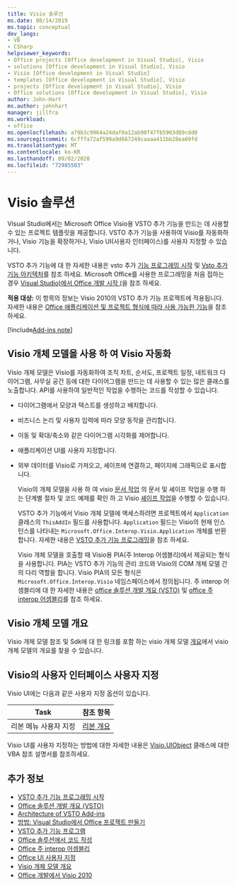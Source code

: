 ```yaml
---
title: Visio 솔루션
ms.date: 08/14/2019
ms.topic: conceptual
dev_langs:
- VB
- CSharp
helpviewer_keywords:
- Office projects [Office development in Visual Studio], Visio
- solutions [Office development in Visual Studio], Visio
- Visio [Office development in Visual Studio]
- templates [Office development in Visual Studio], Visio
- projects [Office development in Visual Studio], Visio
- Office solutions [Office development in Visual Studio], Visio
author: John-Hart
ms.author: johnhart
manager: jillfra
ms.workload:
- office
ms.openlocfilehash: a79b3c9964a24daf0a12ab90f47fb5903d89cdd0
ms.sourcegitcommit: 6cfffa72af599a9d667249caaaa411bb28ea69fd
ms.translationtype: MT
ms.contentlocale: ko-KR
ms.lasthandoff: 09/02/2020
ms.locfileid: "72985503"
---
```

# <a name="visio-solutions"></a>Visio 솔루션
  Visual Studio에서는 Microsoft Office Visio용 VSTO 추가 기능을 만드는 데 사용할 수 있는 프로젝트 템플릿을 제공합니다. VSTO 추가 기능을 사용하여 Visio를 자동화하거나, Visio 기능을 확장하거나, Visio UI(사용자 인터페이스)를 사용자 지정할 수 있습니다.

 VSTO 추가 기능에 대 한 자세한 내용은 vsto 추가 [기능 프로그래밍 시작](../vsto/getting-started-programming-vsto-add-ins.md) 및 [Vsto 추가 기능 아키텍처](../vsto/architecture-of-vsto-add-ins.md)를 참조 하세요. Microsoft Office를 사용한 프로그래밍을 처음 접하는 경우 [Visual Studio&#41;에서 Office 개발 시작 &#40;](../vsto/getting-started-office-development-in-visual-studio.md)을 참조 하세요.

 **적용 대상:** 이 항목의 정보는 Visio 2010의 VSTO 추가 기능 프로젝트에 적용됩니다. 자세한 내용은 [Office 애플리케이션 및 프로젝트 형식에 따라 사용 가능한 기능](../vsto/features-available-by-office-application-and-project-type.md)을 참조하세요.

[!include[Add-ins note](includes/addinsnote.md)]

## <a name="automate-visio-by-using-the-visio-object-model"></a>Visio 개체 모델을 사용 하 여 Visio 자동화
 Visio 개체 모델은 Visio를 자동화하여 조직 차트, 순서도, 프로젝트 일정, 네트워크 다이어그램, 사무실 공간 등에 대한 다이어그램을 만드는 데 사용할 수 있는 많은 클래스를 노출합니다. API를 사용하여 일반적인 작업을 수행하는 코드를 작성할 수 있습니다.

- 다이어그램에서 모양과 텍스트를 생성하고 배치합니다.

- 비즈니스 논리 및 사용자 입력에 따라 모양 동작을 관리합니다.

- 이동 및 확대/축소와 같은 다이어그램 시각화를 제어합니다.

- 애플리케이션 UI를 사용자 지정합니다.

- 외부 데이터를 Visio로 가져오고, 셰이프에 연결하고, 페이지에 그래픽으로 표시합니다.

  Visio의 개체 모델을 사용 하 여 visio [문서 작업](../vsto/working-with-visio-documents.md) 의 문서 및 셰이프 작업을 수행 하는 단계별 절차 및 코드 예제를 확인 하 고 Visio [셰이프 작업](../vsto/working-with-visio-shapes.md)을 수행할 수 있습니다.

  VSTO 추가 기능에서 Visio 개체 모델에 액세스하려면 프로젝트에서 `Application` 클래스의 `ThisAddIn` 필드를 사용합니다. `Application` 필드는 Visio의 현재 인스턴스를 나타내는 `Microsoft.Office.Interop.Visio.Application` 개체를 반환합니다. 자세한 내용은 [VSTO 추가 기능 프로그래밍](../vsto/programming-vsto-add-ins.md)을 참조 하세요.

  Visio 개체 모델을 호출할 때 Visio용 PIA(주 Interop 어셈블리)에서 제공되는 형식을 사용합니다. PIA는 VSTO 추가 기능의 관리 코드와 Visio의 COM 개체 모델 간의 다리 역할을 합니다. Visio PIA의 모든 형식은 `Microsoft.Office.Interop.Visio` 네임스페이스에서 정의됩니다. 주 interop 어셈블리에 대 한 자세한 내용은 [office 솔루션 개발 개요 &#40;VSTO&#41;](../vsto/office-solutions-development-overview-vsto.md) 및 [office 주 interop 어셈블리](../vsto/office-primary-interop-assemblies.md)를 참조 하세요.

## <a name="visio-object-model-overview"></a>Visio 개체 모델 개요
 Visio 개체 모델 참조 및 Sdk에 대 한 링크를 포함 하는 visio 개체 모델 [개요](../vsto/visio-object-model-overview.md)에서 visio 개체 모델의 개요를 찾을 수 있습니다.

## <a name="customize-the-user-interface-of-visio"></a>Visio의 사용자 인터페이스 사용자 지정
 Visio UI에는 다음과 같은 사용자 지정 옵션이 있습니다.

|Task|참조 항목|
|----------|--------------------------|
|리본 메뉴 사용자 지정|[리본 개요](../vsto/ribbon-overview.md)|

 Visio UI를 사용자 지정하는 방법에 대한 자세한 내용은 [Visio.UIObject](/office/vba/api/Visio.UIObject) 클래스에 대한 VBA 참조 설명서를 참조하세요.

## <a name="see-also"></a>추가 정보
- [VSTO 추가 기능 프로그래밍 시작](../vsto/getting-started-programming-vsto-add-ins.md)
- [Office 솔루션 개발 개요 &#40;VSTO&#41;](../vsto/office-solutions-development-overview-vsto.md)
- [Architecture of VSTO Add-ins](../vsto/architecture-of-vsto-add-ins.md)
- [방법: Visual Studio에서 Office 프로젝트 만들기](../vsto/how-to-create-office-projects-in-visual-studio.md)
- [VSTO 추가 기능 프로그램](../vsto/programming-vsto-add-ins.md)
- [Office 솔루션에서 코드 작성](../vsto/writing-code-in-office-solutions.md)
- [Office 주 interop 어셈블리](../vsto/office-primary-interop-assemblies.md)
- [Office UI 사용자 지정](../vsto/office-ui-customization.md)
- [Visio 개체 모델 개요](../vsto/visio-object-model-overview.md)
- [Office 개발에서 Visio 2010](/previous-versions/office/developer/office-2010/ff604964(v=office.14))
